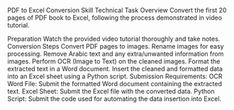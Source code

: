 PDF to Excel Conversion Skill 
Technical Task Overview
Convert the first 20 pages of  PDF book to Excel, following the process demonstrated in video tutorial.

Preparation
Watch the provided video tutorial thoroughly and take notes.
Conversion Steps
Convert PDF pages to images.
Rename images for easy processing.
Remove Arabic text and any extra/unwanted information from images.
Perform OCR (Image to Text) on the cleaned images.
Format the extracted text in a Word document.
Insert the cleaned and formatted data into an Excel sheet using a Python script.
Submission Requirements:
OCR Word File: Submit the formatted Word document containing the extracted text.
Excel Sheet: Submit the Excel file with the converted data.
Python Script: Submit the code used for automating the data insertion into Excel.

<!-- The Book: https://drive.google.com/file/d/1-uf8ULqUJSvJIJ8_CFZjbCr-M5buI5up/view?usp=sharing  -->

<!-- The tutorial: [This text will not be visible in the README](https://drive.google.com/file/d/1wOOgaclpW08RLxXN2Hx6nJprMJ29FlaL/view) -->
